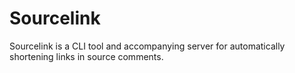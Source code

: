 # Sourcelink

Sourcelink is a CLI tool and accompanying server for automatically shortening links in source comments.
